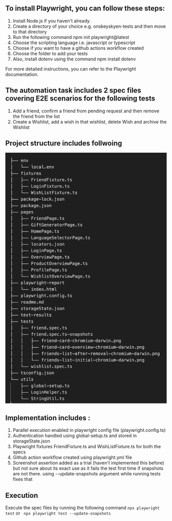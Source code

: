 ## To install Playwright, you can follow these steps:

1. Install Node.js if you haven't already.
2. Create a directory of your choice e.g. onskeyskyen-tests and then move to that directory
3. Run the following command
   npm init playwright@latest
4. Choose the scripting language i.e. javascript or typescript
5. Choose if you want to have a github actions workflow created 
6. Choose the folder to add your tests
7. Also, install dotenv using the command
    npm install dotenv   
 

For more detailed instructions, you can refer to the Playwright documentation.

## The automation task includes 2 spec files covering E2E scenarios for the following tests

1. Add a friend, confirm a friend from pending request and then remove the friend from the list
2. Create a Wishlist, add a wish in that wishlist, delete Wish and archive the Wishlist

## Project structure includes follwoing 

![tree](image.png)

## Implementation includes :

1. Parallel execution enabled in playwright config file (playwright.config.ts)
2. Authentication handled using global-setup.ts and stored in storageState.json
3. Playwright fixtures FriendFixture.ts and WishListFixture.ts for both the specs
4. Github action workflow created using playwright.yml file
5. Screenshot assertion added as a trial (haven't implemented this before) but not sure about its exact use as it fails the test first time if snapshots are not there. using --update-snapshots argument while running tests fixes that

## Execution 
Execute the spec files by running the following command
    ``` npx playwright test ```  or  ``` npx playwright test --update-snapshots``` 







